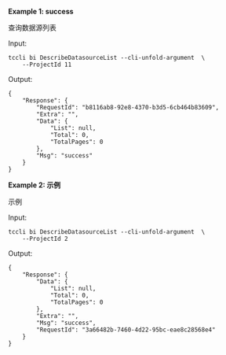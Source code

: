 **Example 1: success**

查询数据源列表

Input: 

```
tccli bi DescribeDatasourceList --cli-unfold-argument  \
    --ProjectId 11
```

Output: 
```
{
    "Response": {
        "RequestId": "b8116ab8-92e8-4370-b3d5-6cb464b83609",
        "Extra": "",
        "Data": {
            "List": null,
            "Total": 0,
            "TotalPages": 0
        },
        "Msg": "success"
    }
}
```

**Example 2: 示例**

示例

Input: 

```
tccli bi DescribeDatasourceList --cli-unfold-argument  \
    --ProjectId 2
```

Output: 
```
{
    "Response": {
        "Data": {
            "List": null,
            "Total": 0,
            "TotalPages": 0
        },
        "Extra": "",
        "Msg": "success",
        "RequestId": "3a66482b-7460-4d22-95bc-eae8c28568e4"
    }
}
```

